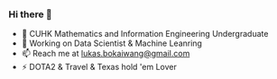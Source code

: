 ### Hi there 👋

- 🔭 CUHK Mathematics and Information Engineering Undergraduate 
- 🌱 Working on Data Scientist & Machine Leanring
- 📫 Reach me at lukas.bokaiwang@gmail.com
- ⚡ DOTA2 & Travel & Texas hold 'em Lover

